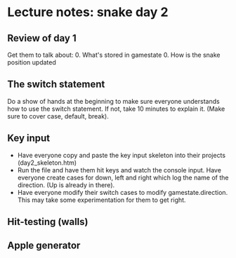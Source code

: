 Lecture notes: snake day 2
==

## Review of day 1
Get them to talk about:
 0. What's stored in gamestate
 0. How is the snake position updated

## The switch statement
Do a show of hands at the beginning to make sure everyone understands how to use the switch statement. If not, take 10 minutes to explain it. (Make sure to cover case, default, break).

## Key input
* Have everyone copy and paste the key input skeleton into their projects (day2_skeleton.htm)
* Run the file and have them hit keys and watch the console input. Have everyone create cases for down, left and right which log the name of the direction. (Up is already in there).
* Have everyone modify their switch cases to modify gamestate.direction. This may take some experimentation for them to get right.

## Hit-testing (walls)

## Apple generator
